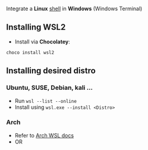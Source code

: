 
Integrate a **Linux** [shell](bash.md) in **Windows** (Windows Terminal)

## Installing WSL2

- Install via **Chocolatey**:
```shell
choco install wsl2
```

## Installing desired **distro**

### Ubuntu, SUSE, Debian, kali ...

- Run `wsl --list --online`
- Install using `wsl.exe --install <Distro>`

### Arch

- Refer to [Arch WSL docs](https://wsldl-pg.github.io/ArchW-docs/How-to-Setup/)
- OR 
